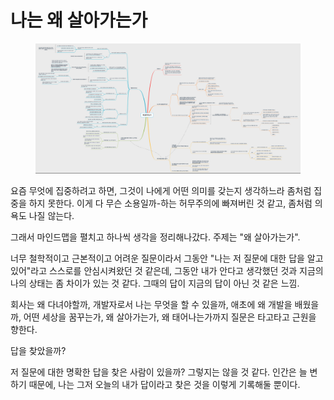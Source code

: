 # 나는 왜 살아가는가

<figure><img src="../../.gitbook/assets/image (9).png" alt=""><figcaption></figcaption></figure>

요즘 무엇에 집중하려고 하면, 그것이 나에게 어떤 의미를 갖는지 생각하느라 좀처럼 집중을 하지 못한다. 이게 다 무슨 소용일까-하는 허무주의에 빠져버린 것 같고, 좀처럼 의욕도 나질 않는다.&#x20;

그래서 마인드맵을 펼치고 하나씩 생각을 정리해나갔다. 주제는 "왜 살아가는가".

너무 철학적이고 근본적이고 어려운 질문이라서 그동안 "나는 저 질문에 대한 답을 알고있어"라고 스스로를 안심시켜왔던 것 같은데, 그동안 내가 안다고 생각했던 것과 지금의 나의 상태는 좀 차이가 있는 것 같다. 그때의 답이 지금의 답이 아닌 것 같은 느낌.&#x20;

회사는 왜 다녀야할까, 개발자로서 나는 무엇을 할 수 있을까, 애초에 왜 개발을 배웠을까, 어떤 세상을 꿈꾸는가, 왜 살아가는가, 왜 태어나는가까지 질문은 타고타고 근원을 향한다.&#x20;

답을 찾았을까?&#x20;

저 질문에 대한 명확한 답을 찾은 사람이 있을까? 그렇지는 않을 것 같다. 인간은 늘 변하기 때문에, 나는 그저 오늘의 내가 답이라고 찾은 것을 이렇게 기록해둘 뿐이다.&#x20;
